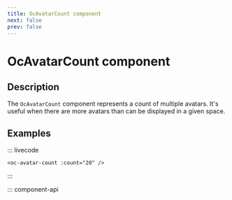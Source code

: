 ```yaml
---
title: OcAvatarCount component
next: false
prev: false
---
```


# OcAvatarCount component

## Description

The `OcAvatarCount` component represents a count of multiple avatars. It's useful when there are more avatars than can be displayed in a given space.

## Examples

::: livecode
```vue
<oc-avatar-count :count="20" />
```
:::

::: component-api
